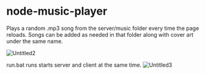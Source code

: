 # node-music-player
Plays a random .mp3 song from the server/music folder every time the page reloads. Songs can be added as needed in that folder along with cover art under the same name.

![Untitled2](https://user-images.githubusercontent.com/92675897/215913464-052b5302-7018-4ba2-a27d-e26e7c16f1c0.png)


run.bat runs starts server and client at the same time.
![Untitled3](https://user-images.githubusercontent.com/92675897/215913393-5c99becb-974f-48c9-bc6b-125f504d8530.png)
